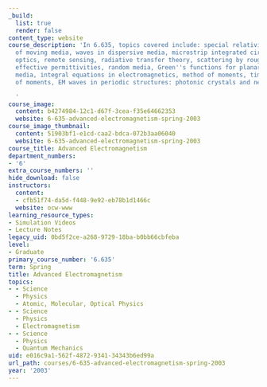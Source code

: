 ```yaml
---
_build:
  list: true
  render: false
content_type: website
course_description: 'In 6.635, topics covered include: special relativity, electrodynamics
  of moving media, waves in dispersive media, microstrip integrated circuits, quantum
  optics, remote sensing, radiative transfer theory, scattering by rough surfaces,
  effective permittivities, random media, Green''s functions for planarly layered
  media, integral equations in electromagnetics, method of moments, time domain method
  of moments, EM waves in periodic structures: photonic crystals and negative refraction.

  '
course_image:
  content: b4274984-12c1-d67f-3cea-f35e64662353
  website: 6-635-advanced-electromagnetism-spring-2003
course_image_thumbnail:
  content: 51903bf1-e1cd-caa2-bdca-072b3aa06040
  website: 6-635-advanced-electromagnetism-spring-2003
course_title: Advanced Electromagnetism
department_numbers:
- '6'
extra_course_numbers: ''
hide_download: false
instructors:
  content:
  - cfb51f74-da5d-f448-9e92-eb78b1d1466c
  website: ocw-www
learning_resource_types:
- Simulation Videos
- Lecture Notes
legacy_uid: 0bd5f2ce-a268-9729-18ba-b0bb66cbfeba
level:
- Graduate
primary_course_number: '6.635'
term: Spring
title: Advanced Electromagnetism
topics:
- - Science
  - Physics
  - Atomic, Molecular, Optical Physics
- - Science
  - Physics
  - Electromagnetism
- - Science
  - Physics
  - Quantum Mechanics
uid: e016c9a1-562f-4872-9341-34343b6ed99a
url_path: courses/6-635-advanced-electromagnetism-spring-2003
year: '2003'
---
```

